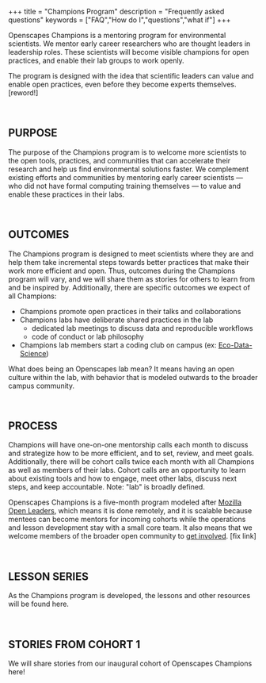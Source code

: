 +++
title = "Champions Program"
description = "Frequently asked questions"
keywords = ["FAQ","How do I","questions","what if"]
+++

Openscapes Champions is a mentoring program for environmental scientists. We mentor early career researchers who are thought leaders in leadership roles. These scientists will become visible champions for open practices, and enable their lab groups to work openly.

The program is designed with the idea that scientific leaders can value and enable open practices, even before they become experts themselves. [reword!]  

<br>

## PURPOSE

The purpose of the Champions program is to welcome more scientists to the open tools, practices, and communities that can accelerate their research and help us find environmental solutions faster. We complement existing efforts and communities by mentoring early career scientists — who did not have formal computing training themselves — to value and enable these practices in their labs. 

<br>

## OUTCOMES

The Champions program is designed to meet scientists where they are and help them take incremental steps towards better practices that make their work more efficient and open. Thus, outcomes during the Champions program will vary, and we will share them as stories for others to learn from and be inspired by. Additionally, there are specific outcomes we expect of all Champions: 

- Champions promote open practices in their talks and collaborations
- Champions labs have deliberate shared practices in the lab
  - dedicated lab meetings to discuss data and reproducible workflows
  - code of conduct or lab philosophy
- Champions lab members start a coding club on campus (ex: [Eco-Data-Science](http://eco-data-science.github.io/))  


What does being an Openscapes lab mean? It means having an open culture within the lab, with behavior that is modeled outwards to the broader campus community.

<br>

## PROCESS

Champions will have one-on-one mentorship calls each month to discuss and strategize how to be more efficient, and to set, review, and meet goals. Additionally, there will be cohort calls twice each month with all Champions as well as members of their labs. Cohort calls are an opportunity to learn about existing tools and how to engage, meet other labs, discuss next steps, and keep accountable. Note: "lab" is broadly defined.

Openscapes Champions is a five-month program modeled after [Mozilla Open Leaders](https://foundation.mozilla.org/en/opportunity/mozilla-open-leaders/), which means it is done remotely, and it is scalable because mentees can become mentors for incoming cohorts while the operations and lesson development stay with a small core team. It also means that we welcome members of the broader open community to [get involved](/contact/). [fix link]


<br>

## LESSON SERIES

As the Champions program is developed, the lessons and other resources will be found here.

<br>

## STORIES FROM COHORT 1

We will share stories from our inaugural cohort of Openscapes Champions here!

<br>

<!--
## COHORT 1

Our inaugural cohort of Champions: we have six amazing individuals. 

<br>

#### Allison Horst, PhD

> A lecturer of data science and statistics in an environmentally-focused graduate program.

<br>

#### Nina Therkildsen, PhD

> A jfaldkajfdkaj

<br>


#### Malin Pinsky, PhD

> An ecologist studying the impacts of climate change on ocean life.

<br>

#### Halley Froehlich, PhD

> A soon-to-be Assistant Professor in Environmental Studies and Ecology, Evolution & Marine Biology at UCSB studying marine aquaculture & fisheries under climate change.

<br>

  

---

> In case you haven't found the answer for your question please feel free to contact us, our customer support will be happy to help you.


-->
